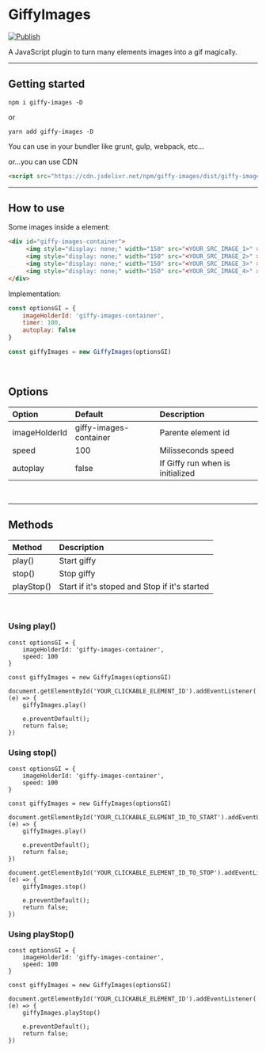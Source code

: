 # GiffyImages

[![Publish](https://github.com/leoncarey/giffy-images/actions/workflows/publish.yml/badge.svg)](https://github.com/leoncarey/giffy-images/actions/workflows/publish.yml)

A JavaScript plugin to turn many elements images into a gif magically.

---
## Getting started

```
npm i giffy-images -D
```
or
```
yarn add giffy-images -D
```

You can use in your bundler like grunt, gulp, webpack, etc...

or...you can use CDN

```html
<script src="https://cdn.jsdelivr.net/npm/giffy-images/dist/giffy-images.min.js"></script>
```

---
## How to use

Some images inside a element:
```html
<div id="giffy-images-container">
     <img style="display: none;" width="150" src="<YOUR_SRC_IMAGE_1>" >
     <img style="display: none;" width="150" src="<YOUR_SRC_IMAGE_2>" >
     <img style="display: none;" width="150" src="<YOUR_SRC_IMAGE_3>" >
     <img style="display: none;" width="150" src="<YOUR_SRC_IMAGE_4>" >
</div>
```

Implementation:
```js
const optionsGI = {
    imageHolderId: 'giffy-images-container',
    timer: 100,
    autoplay: false
}

const giffyImages = new GiffyImages(optionsGI)
```

<br>

## Options

| Option | Default | Description |
|:------|:------|:------|
| imageHolderId | giffy-images-container | Parente element id |
| speed | 100 | Milisseconds speed |
| autoplay | false | If Giffy run when is initialized |

<br>

---
## Methods

| Method | Description |
|:------|:------|
| play() | Start giffy |
| stop() | Stop giffy |
| playStop() | Start if it's stoped and Stop if it's started |

<br>

### Using **play()**

```JS
const optionsGI = {
    imageHolderId: 'giffy-images-container',
    speed: 100
}

const giffyImages = new GiffyImages(optionsGI)

document.getElementById('YOUR_CLICKABLE_ELEMENT_ID').addEventListener('click', (e) => {
    giffyImages.play()

    e.preventDefault();
    return false;
})
```

### Using **stop()**

```JS
const optionsGI = {
    imageHolderId: 'giffy-images-container',
    speed: 100
}

const giffyImages = new GiffyImages(optionsGI)

document.getElementById('YOUR_CLICKABLE_ELEMENT_ID_TO_START').addEventListener('click', (e) => {
    giffyImages.play()

    e.preventDefault();
    return false;
})

document.getElementById('YOUR_CLICKABLE_ELEMENT_ID_TO_STOP').addEventListener('click', (e) => {
    giffyImages.stop()

    e.preventDefault();
    return false;
})
```

### Using **playStop()**

```JS
const optionsGI = {
    imageHolderId: 'giffy-images-container',
    speed: 100
}

const giffyImages = new GiffyImages(optionsGI)

document.getElementById('YOUR_CLICKABLE_ELEMENT_ID').addEventListener('click', (e) => {
    giffyImages.playStop()

    e.preventDefault();
    return false;
})
```